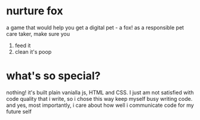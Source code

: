 # nurture fox
a game that would help you get a digital pet - a fox!
as a responsible pet care taker, make sure you
1. feed it
2. clean it's poop

# what's so special?
nothing! it's built plain vanialla js, HTML and CSS. I just am not satisfied with code quality that i write, so i chose this way keep myself busy writing code. and yes, most importantly, i care about how well i communicate code for my future self
